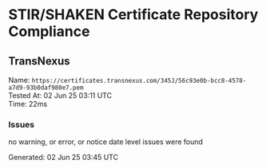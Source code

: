 # STIR/SHAKEN Certificate Repository Compliance

## TransNexus

Name: `https://certificates.transnexus.com/345J/56c93e0b-bcc8-4578-a7d9-93b0daf980e7.pem`\
Tested At: 02 Jun 25 03:11 UTC\
Time: 22ms

### Issues

no warning, or error, or notice date level issues were found

Generated: 02 Jun 25 03:45 UTC
